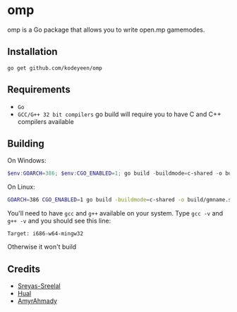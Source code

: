 # omp
omp is a Go package that allows you to write open.mp gamemodes.

## Installation

```shell
go get github.com/kodeyeen/omp
```

## Requirements

- `Go`
- `GCC/G++ 32 bit compilers` go build will require you to have C and C++ compilers available

## Building

On Windows:

```powershell
$env:GOARCH=386; $env:CGO_ENABLED=1; go build -buildmode=c-shared -o build/gmname.dll
```

On Linux:

```bash
GOARCH=386 CGO_ENABLED=1 go build -buildmode=c-shared -o build/gmname.so
```

You'll need to have `gcc` and `g++` available on your system.
Type `gcc -v` and `g++ -v` and you should see this line:

```
Target: i686-w64-mingw32
```

Otherwise it won't build

## Credits

* [Sreyas-Sreelal](https://github.com/Sreyas-Sreelal)
* [Hual](https://github.com/Hual)
* [AmyrAhmady](https://github.com/AmyrAhmady)
